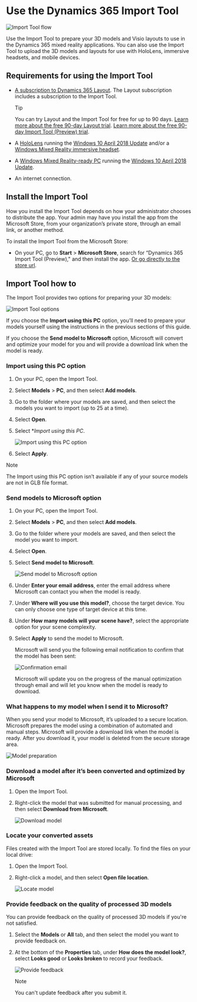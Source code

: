 

# Use the Dynamics 365 Import Tool

![Import Tool flow](media/import-tool-flow.PNG "Import Tool flow") 

Use the Import Tool to prepare your 3D models and Visio layouts to use in the Dynamics 365 mixed reality applications. You can also use the Import Tool to upload the 3D models and layouts for use with HoloLens, immersive headsets, and mobile devices.

## Requirements for using the Import Tool

- [A subscription to Dynamics 365 Layout](https://docs.microsoft.com/en-us/dynamics365/mixed-reality/layout/buy-and-deploy-layout). The Layout subscription includes a subscription to the Import Tool.

  > [!TIP] 
  > You can try Layout and the Import Tool for free for up to 90 days. [Learn more about the free 90-day Layout trial](https://docs.microsoft.com/en-us/dynamics365/mixed-reality/layout/try-layout-free). [Learn more about the free 90-day Import Tool (Preview) trial](try-import-tool-free).

- A [HoloLens](https://www.microsoft.com/hololens) running the [Windows 10 April 2018 Update](https://support.microsoft.com/en-us/help/12643) and/or a [Windows Mixed Reality immersive headset](https://www.microsoft.com/en-us/windows/windows-mixed-reality). 

- A [Windows Mixed Reality-ready PC](https://www.microsoft.com/en-us/windows/windows-mixed-reality-devices#wmrpcs) running the [Windows 10 April 2018 Update](https://support.microsoft.com/en-us/help/12643).

- An internet connection.

## Install the Import Tool

How you install the Import Tool depends on how your administrator chooses to distribute the app. Your admin may have you install the app from the Microsoft Store, from your organization’s private store, through an email link, or another method.

To install the Import Tool from the Microsoft Store:

- On your PC, go to **Start** > **Microsoft Store**, search for “Dynamics 365 Import Tool (Preview)," and then install the app. [Or go directly to the store url](https://www.microsoft.com/en-us/p/microsoft-dynamics-365-import-tool-preview/9nbf1cgb7khx?rtc=1&activetab=pivot:overviewtab).

## Import Tool how to

The Import Tool provides two options for preparing your 3D models: 

![Import Tool options](media/import-tool-options.PNG "Import Tool options") 
 
If you choose the **Import using this PC** option, you’ll need to prepare your models yourself using the instructions in the previous sections of this guide. 

If you choose the **Send model to Microsoft** option, Microsoft will convert and optimize your model for you and will provide a download link when the model is ready.

### Import using this PC option

1.	On your PC, open the Import Tool.

2.	Select **Models** > **PC**, and then select **Add models**.

3.	Go to the folder where your models are saved, and then select the models you want to import (up to 25 at a time).

4.	Select **Open**.

5.	Select **Import using this PC*.

    ![Import using this PC option](media/import-using-pc-option.PNG "Import using this PC option") 

6.	Select **Apply**.

   > [!NOTE]
   > The Import using this PC option isn’t available if any of your source models are not in GLB file format.

### Send models to Microsoft option

1.	On your PC, open the Import Tool.

2.	Select **Models** > **PC**, and then select **Add models**.

3.	Go to the folder where your models are saved, and then select the model you want to import.

4.	Select **Open**.
 
5.	Select **Send model to Microsoft**.

    ![Send model to Microsoft option](media/send-model-microsoft.PNG "Send model to Microsoft option")

6.	Under **Enter your email address**, enter the email address where Microsoft can contact you when the model is ready.

7.	Under **Where will you use this model?**, choose the target device. You can only choose one type of target device at this time.

8.	Under **How many models will your scene have?**, select the appropriate option for your scene complexity. 

9.	Select **Apply** to send the model to Microsoft.

    Microsoft will send you the following email notification to confirm that the model has been sent:
    
    ![Confirmation email](media/confirmation-email.PNG "Confirmation email") 

    Microsoft will update you on the progress of the manual optimization through email and will let you know when the model is ready to download.

### What happens to my model when I send it to Microsoft?

When you send your model to Microsoft, it’s uploaded to a secure location. Microsoft prepares the model using a combination of automated and manual steps. Microsoft will provide a download link when the model is ready. After you download it, your model is deleted from the secure storage area.  

![Model preparation](media/what-happens.PNG "Model preparation") 

### Download a model after it’s been converted and optimized by Microsoft

1.	Open the Import Tool.

2.	Right-click the model that was submitted for manual processing, and then select **Download from Microsoft**.

    ![Download model](media/download-model.PNG "Download model") 


### Locate your converted assets

Files created with the Import Tool are stored locally. To find the files on your local drive:

1.	Open the Import Tool.

2.	Right-click a model, and then select **Open file location**.

    ![Locate model](media/locate-model.PNG "Locate model")

### Provide feedback on the quality of processed 3D models

You can provide feedback on the quality of processed 3D models if you're not satisfied.

1.	Select the **Models** or **All** tab, and then select the model you want to provide feedback on.

2.	At the bottom of the **Properties** tab, under **How does the model look?**, select **Looks good** or **Looks broken** to record your feedback.

    ![Provide feedback](media/feedback.PNG "Provide feedback") 

    > [!NOTE] 
    > You can't update feedback after you submit it.





